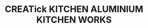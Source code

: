 ---
title: "CREATick KITCHEN ALUMINIUM KITCHEN WORKS"
url: /adoor/creatick-kitchen-aluminium-kitchen-works/
shop: Eisenwaren
---